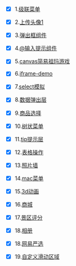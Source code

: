 - [x] 1.[级联菜单](http://like333.github.io/级联菜单选择器/index.html)
- [x] 2.[上传头像1](http://like333.github.io/图片上传预览/单张头像上传/index.html)
- [x] 3.[弹出框组件](http://like333.github.io/模态弹窗组件/index.html)
- [x] 4.[@输入提示组件](http://like333.github.io/@输入提示组件/test.html)
- [x] 5.[canvas简易祖玛游戏](http://like333.github.io/canvas简易祖玛游戏/canvas简易版祖玛小游戏.html)
- [x] 6.[iframe-demo](http://like333.github.io/iframe-demo/1.html)
- [x] 7.[select模拟](http://like333.github.io/BOM/select.html)
- [x] 8.[数据弹出层](http://like333.github.io/BOM/数据加弹出层提示/index.html)
- [x] 9.[商品选择](http://like333.github.io/DOM/商品选择.html)
- [x] 10.[树状菜单](http://like333.github.io/DOM/树状菜单.html)
- [x] 11.[tip提示层](http://like333.github.io/DOM/tip提示.html)
- [x] 12.[表格操作](http://like333.github.io/DOM/表单表格数据操作/test.html)
- [x] 13.[照片墙](http://like333.github.io/js应用/照片墙.html)
- [x] 14.[mac菜单](http://like333.github.io/js应用/苹果菜单.html)
- [x] 15.[3d动画](http://like333.github.io/移动端/3d动画/9.html)
- [x] 16.[商城](http://like333.github.io/移动端/商城/index1.html)
- [x] 17.[景区评分](http://like333.github.io/移动端/景区评分/index.html)
- [x] 18.[相册](http://like333.github.io/移动端/相册/index.html)
- [x] 18.[网易严选](http://like333.github.io/移动端/网易严选/index.html)
- [x] 19.[自定义滑动区域](http://like333.github.io/移动端/自定义滑动区域.html)


